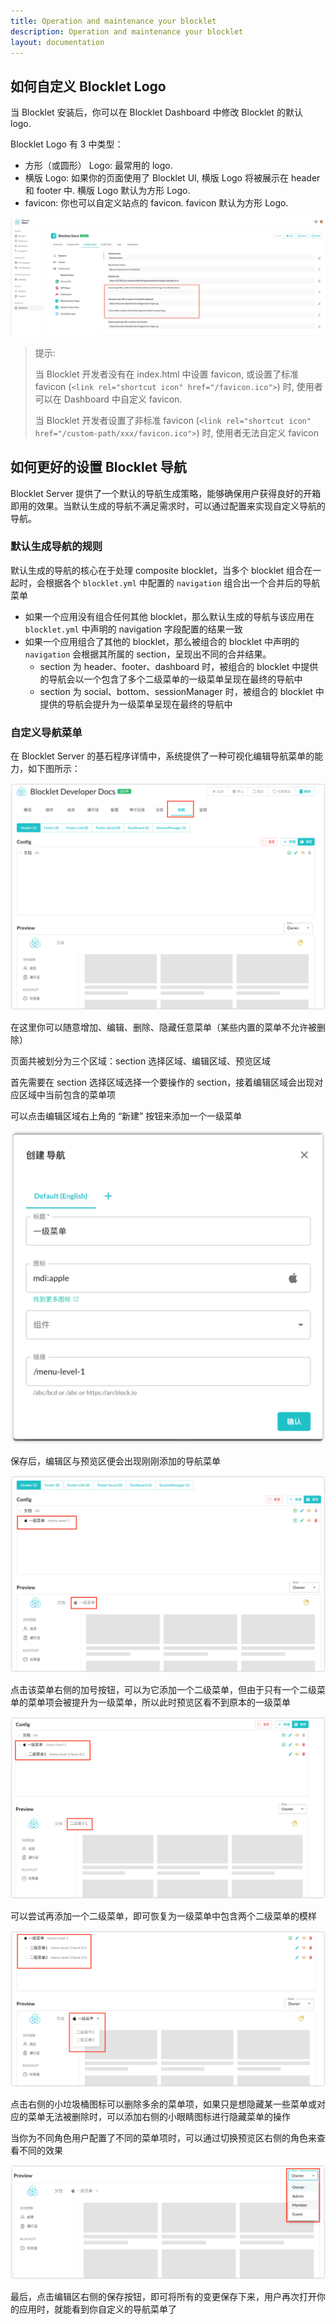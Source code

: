```yaml
---
title: Operation and maintenance your blocklet
description: Operation and maintenance your blocklet
layout: documentation
---
```


## 如何自定义 Blocklet Logo

当 Blocklet 安装后，你可以在 Blocklet Dashboard 中修改 Blocklet 的默认 logo.

Blocklet Logo 有 3 中类型：

- 方形（或圆形） Logo: 最常用的 logo.
- 横版 Logo: 如果你的页面使用了 Blocklet UI, 横版 Logo 将被展示在 header 和 footer 中. 横版 Logo 默认为方形 Logo.
- favicon: 你也可以自定义站点的 favicon. favicon 默认为方形 Logo.

![](./images/config-logo.jpg)

> 提示:
> 
> 当 Blocklet 开发者没有在 index.html 中设置 favicon, 或设置了标准 favicon (`<link rel="shortcut icon" href="/favicon.ico">`) 时, 使用者可以在 Dashboard 中自定义 favicon.
>
> 当 Blocklet 开发者设置了非标准 favicon (`<link rel="shortcut icon" href="/custom-path/xxx/favicon.ico">`) 时, 使用者无法自定义 favicon 

## 如何更好的设置 Blocklet 导航
Blocklet Server 提供了一个默认的导航生成策略，能够确保用户获得良好的开箱即用的效果。当默认生成的导航不满足需求时，可以通过配置来实现自定义导航的导航。

### 默认生成导航的规则
默认生成的导航的核心在于处理 composite blocklet，当多个 blocklet 组合在一起时，会根据各个 `blocklet.yml` 中配置的 `navigation` 组合出一个合并后的导航菜单

- 如果一个应用没有组合任何其他 blocklet，那么默认生成的导航与该应用在 `blocklet.yml` 中声明的 navigation 字段配置的结果一致
- 如果一个应用组合了其他的 blocklet，那么被组合的 blocklet 中声明的 `navigation` 会根据其所属的 section，呈现出不同的合并结果。
  - section 为 header、footer、dashboard 时，被组合的 blocklet 中提供的导航会以一个包含了多个二级菜单的一级菜单呈现在最终的导航中
  - section 为 social、bottom、sessionManager 时，被组合的 blocklet 中提供的导航会提升为一级菜单呈现在最终的导航中

### 自定义导航菜单
在 Blocklet Server 的基石程序详情中，系统提供了一种可视化编辑导航菜单的能力，如下图所示：

![](./images/navigation.png)

在这里你可以随意增加、编辑、删除、隐藏任意菜单（某些内置的菜单不允许被删除）

页面共被划分为三个区域：section 选择区域、编辑区域、预览区域

首先需要在 section 选择区域选择一个要操作的 section，接着编辑区域会出现对应区域中当前包含的菜单项

可以点击编辑区域右上角的 “新建” 按钮来添加一个一级菜单

![](./images/add-navigation.png)

保存后，编辑区与预览区便会出现刚刚添加的导航菜单

![](./images/view-navigation.png)

点击该菜单右侧的加号按钮，可以为它添加一个二级菜单，但由于只有一个二级菜单的菜单项会被提升为一级菜单，所以此时预览区看不到原本的一级菜单

![](./images/view-navigation-2.png)

可以尝试再添加一个二级菜单，即可恢复为一级菜单中包含两个二级菜单的模样

![](./images/view-navigation-3.png)

点击右侧的小垃圾桶图标可以删除多余的菜单项，如果只是想隐藏某一些菜单或对应的菜单无法被删除时，可以添加右侧的小眼睛图标进行隐藏菜单的操作

当你为不同角色用户配置了不同的菜单项时，可以通过切换预览区右侧的角色来查看不同的效果

![](./images/role-navigation.png)

最后，点击编辑区右侧的保存按钮，即可将所有的变更保存下来，用户再次打开你的应用时，就能看到你自定义的导航菜单了
